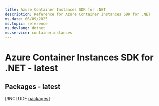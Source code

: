 ```yaml
---
title: Azure Container Instances SDK for .NET
description: Reference for Azure Container Instances SDK for .NET
ms.date: 06/09/2025
ms.topic: reference
ms.devlang: dotnet
ms.service: containerinstances
---
```

# Azure Container Instances SDK for .NET - latest
## Packages - latest
[!INCLUDE [packages](container-instances-index.md)]